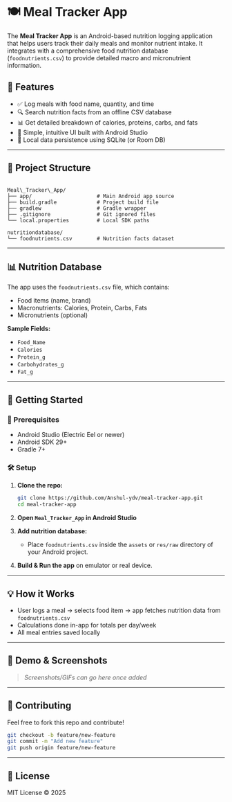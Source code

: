 # 🍽️ Meal Tracker App

The **Meal Tracker App** is an Android-based nutrition logging application that helps users track their daily meals and monitor nutrient intake. It integrates with a comprehensive food nutrition database (`foodnutrients.csv`) to provide detailed macro and micronutrient information.

## 📱 Features

- ✅ Log meals with food name, quantity, and time
- 🔍 Search nutrition facts from an offline CSV database
- 📊 Get detailed breakdown of calories, proteins, carbs, and fats
- 🧠 Simple, intuitive UI built with Android Studio
- 📁 Local data persistence using SQLite (or Room DB)

---

## 📂 Project Structure

```

Meal\_Tracker\_App/
├── app/                     # Main Android app source
├── build.gradle             # Project build file
├── gradlew                  # Gradle wrapper
├── .gitignore               # Git ignored files
└── local.properties         # Local SDK paths

nutritiondatabase/
└── foodnutrients.csv        # Nutrition facts dataset

````

---

## 📊 Nutrition Database

The app uses the `foodnutrients.csv` file, which contains:

- Food items (name, brand)
- Macronutrients: Calories, Protein, Carbs, Fats
- Micronutrients (optional)

**Sample Fields:**
- `Food_Name`
- `Calories`
- `Protein_g`
- `Carbohydrates_g`
- `Fat_g`

---

## 🚀 Getting Started

### 🔧 Prerequisites

- Android Studio (Electric Eel or newer)
- Android SDK 29+
- Gradle 7+

### 🛠️ Setup

1. **Clone the repo:**
    ```bash
    git clone https://github.com/Anshul-ydv/meal-tracker-app.git
    cd meal-tracker-app
    ```

2. **Open `Meal_Tracker_App` in Android Studio**

3. **Add nutrition database:**
    - Place `foodnutrients.csv` inside the `assets` or `res/raw` directory of your Android project.

4. **Build & Run the app** on emulator or real device.

---

## 💡 How it Works

- User logs a meal → selects food item → app fetches nutrition data from `foodnutrients.csv`
- Calculations done in-app for totals per day/week
- All meal entries saved locally

---

## 🧪 Demo & Screenshots

> _Screenshots/GIFs can go here once added_

---

## 🙌 Contributing

Feel free to fork this repo and contribute!

```bash
git checkout -b feature/new-feature
git commit -m "Add new feature"
git push origin feature/new-feature
````

---

## 📄 License

MIT License © 2025
